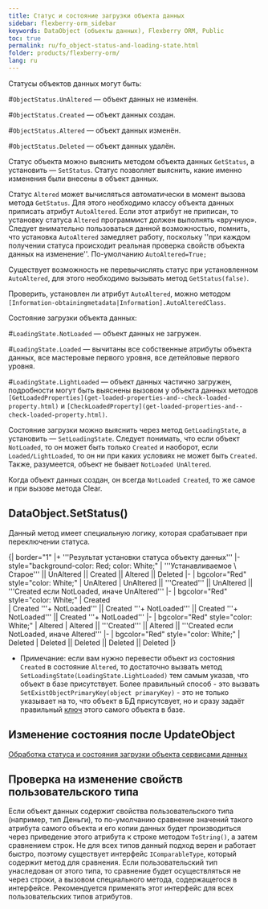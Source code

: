 ```yaml
---
title: Статус и состояние загрузки объекта данных
sidebar: flexberry-orm_sidebar
keywords: DataObject (объекты данных), Flexberry ORM, Public
toc: true
permalink: ru/fo_object-status-and-loading-state.html
folder: products/flexberry-orm/
lang: ru
---
```


Статусы объектов данных могут быть:


#`ObjectStatus.UnAltered` — объект данных не изменён.

#`ObjectStatus.Created` — объект данных создан.

#`ObjectStatus.Altered` — объект данных изменён.

#`ObjectStatus.Deleted` — объект данных удалён.

Статус объекта можно выяснить методом объекта данных `GetStatus`, а установить — `SetStatus`. Статус позволяет выяснить, какие именно изменения были внесены в объект данных.

Статус `Altered` может вычисляться автоматически в момент вызова метода `GetStatus`. Для этого необходимо классу объекта данных приписать атрибут `AutoAltered`. Если этот атрибут не приписан, то установку статуса `Altered` программист должен выполнять «вручную». Следует внимательно пользоваться данной возможностью, помнить, что установка `AutoAltered` замедляет работу, поскольку ''при каждом получении статуса происходит реальная проверка свойств объекта данных на изменение''. По-умолчанию `AutoAltered=True;`

Существует возможность не перевычислять статус при установленном `AutoAltered`, для этого необходимо вызывать метод `GetStatus(false)`.

Проверить, установлен ли атрибут `AutoAltered`, можно методом `[Information-obtainingmetadata|Information].AutoAlteredClass`.

Состояние загрузки объекта данных:


#`LoadingState.NotLoaded` — объект данных не загружен.

#`LoadingState.Loaded` — вычитаны все собственные атрибуты объекта данных, все мастеровые первого уровня, все детейловые первого уровня.

#`LoadingState.LightLoaded` — объект данных частично загружен, подробности могут быть выяснены вызовом у объекта данных методов `[GetLoadedProperties](get-loaded-properties-and--check-loaded-property.html)` и `[CheckLoadedProperty](get-loaded-properties-and--check-loaded-property.html)`.

Состояние загрузки можно выяснить через метод `GetLoadingState`, а установить — `SetLoadingState`. 
Следует понимать, что если объект `NotLoaded`, то он может быть только `Created` и наоборот, если `Loaded/LightLoaded`, то он ни при каких условиях не может быть `Created`. Также, разумеется, объект не бывает `NotLoaded UnAltered`.

Когда объект данных создан, он всегда `NotLoaded Created`, то же самое и при вызове метода Clear.

## DataObject.SetStatus()
Данный метод имеет специальную логику, которая срабатывает при переключении статуса. 

{| border="1" 
|+ '''Результат установки статуса объекту данных'''
|- style="background-color: Red; color: White;" 
| '''Устанавливаемое \ Старое''' || UnAltered || Created || Altered || Deleted
|-
| bgcolor="Red" style="color: White;" | UnAltered 
| UnAltered || '''Created''' || UnAltered || '''Created если NotLoaded, иначе UnAltered'''
|-
| bgcolor="Red" style="color: White;" | Created   
| Created '''+ NotLoaded''' || Created '''+ NotLoaded''' || Created '''+ NotLoaded''' || Created '''+ NotLoaded'''
|-
| bgcolor="Red" style="color: White;" | Altered
| Altered || '''Created''' || Altered || '''Created если NotLoaded, иначе Altered'''
|-
| bgcolor="Red" style="color: White;" | Deleted 
| Deleted || Deleted || Deleted || Deleted
|}

* Примечание: если вам нужно перевести объект из состояния `Created` в состояние `Altered`, то достаточно вызвать метод `SetLoadingState(LoadingState.LightLoaded)` тем самым указав, что объект в базе присутствует. Более правильный способ - это вызвать `SetExistObjectPrimaryKey(object primaryKey)` - это не только указывает на то, что объект в БД присутсвует, но и сразу задаёт правильный [ключ](primary-keys-objects.html) этого самого объекта в базе.


## Изменение состояния после UpdateObject
[Обработка статуса и состояния загрузки объекта сервисами данных](processing-status-and-condition-of-load-object-data-services.html)

## Проверка на изменение свойств пользовательского типа
Если объект данных содержит свойства пользовательского типа (например, тип Деньги), то по-умолчанию сравнение значений такого атрибута самого объекта и его копии данных будет производиться через приведение этого атрибута к строке методом `ToString()`, а затем сравнением строк. Не для всех типов данный подход верен и работает быстро, поэтому существует интерфейс `IComparableType`, который содержит метод для сравнения. Если пользовательский тип унаследован от этого типа, то сравнение будет осуществляться не через строки, а вызовом специального метода, содержащегося в интерфейсе. Рекомендуется применять этот интерфейс для всех пользовательских типов атрибутов.


